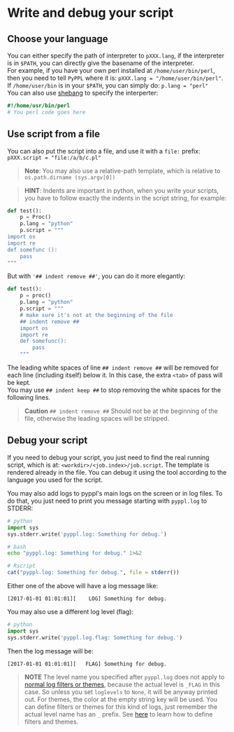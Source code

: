 # Write and debug your script
<!-- toc -->

## Choose your language
You can either specify the path of interpreter to `pXXX.lang`, if the interpreter is in `$PATH`, you can directly give the basename of the interpreter.  
For example, if you have your own perl installed at `/home/user/bin/perl`, then you need to tell `PyPPL` where it is: `pXXX.lang = "/home/user/bin/perl"`. If `/home/user/bin` is in your `$PATH`, you can simply do: `p.lang = "perl"`  
You can also use [shebang][1] to specify the interperter:
```perl
#!/home/usr/bin/perl
# You perl code goes here
```

## Use script from a file
You can also put the script into a file, and use it with a `file:` prefix: `pXXX.script = "file:/a/b/c.pl"`  

> **Note**: You may also use a relative-path template, which is relative to `os.path.dirname (sys.argv[0])`

> **HINT**: Indents are important in python, when you write your scripts, you have to follow exactly the indents in the script string, for example:
```python
def test():
    p = Proc()
    p.lang = "python"
    p.script = """
import os
import re
def somefunc ():
    pass
"""
```
But with `'## indent remove ##'`, you can do it more elegantly:
```python
def test():
    p = proc()
    p.lang = "python"
    p.script = """
    # make sure it's not at the beginning of the file
    ## indent remove ## 
    import os
    import re
    def somefunc():
        pass
    """
```
The leading white spaces of line `## indent remove ##` will be removed for each line (including itself) below it. In this case, the extra `<tab>` of pass will be kept.  
You may use `## indent keep ##` to stop removing the white spaces for the following lines.
> **Caution** `## indent remove ##` Should not be at the beginning of the file, otherwise the leading spaces will be stripped.

## Debug your script
If you need to debug your script, you just need to find the real running script, which is at: `<workdir>/<job.index>/job.script`. The template is rendered already in the file. You can debug it using the tool according to the language you used for the script.

You may also add logs to pyppl's main logs on the screen or in log files. To do that, you just need to print you message starting with `pyppl.log` to STDERR:
```python
# python
import sys
sys.stderr.write('pyppl.log: Something for debug.')
```

```bash
# bash
echo "pyppl.log: Something for debug." 1>&2
```

```R
# Rscript
cat("pyppl.log: Something for debug.", file = stderr())
```
Either one of the above will have a log message like:
```
[2017-01-01 01:01:01][    LOG] Something for debug.
```
You may also use a different log level (flag):
```python
# python
import sys
sys.stderr.write('pyppl.log.flag: Something for debug.')
```
Then the log message will be:
```
[2017-01-01 01:01:01][   FLAG] Something for debug.
```

>**NOTE** The level name you specified after `pyppl.log` does not apply to [normal log filters or themes][2], because the actual level is `_FLAG` in this case. So unless you set `loglevels` to `None`, it will be anyway printed out. For themes, the color at the empty string key will be used. 
> You can define filters or themes for this kind of logs, just remember the actual level name has an `_` prefix. See [here][2] to learn how to define filters and themes.


[1]: https://en.wikipedia.org/wiki/Shebang_(Unix)
[2]: https://pwwang.gitbooks.io/pyppl/configure-your-logs.html